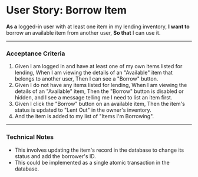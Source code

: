 # User Story: Borrow Item

**As a** logged-in user with at least one item in my lending inventory,
**I want to** borrow an available item from another user,
**So that** I can use it.

---

### Acceptance Criteria

1.  Given I am logged in and have at least one of my own items listed for lending,
    When I am viewing the details of an "Available" item that belongs to another user,
    Then I can see a "Borrow" button.
2.  Given I do not have any items listed for lending,
    When I am viewing the details of an "Available" item,
    Then the "Borrow" button is disabled or hidden, and I see a message telling me I need to list an item first.
3.  Given I click the "Borrow" button on an available item,
    Then the item's status is updated to "Lent Out" in the owner's inventory.
4.  And the item is added to my list of "Items I'm Borrowing".

---

### Technical Notes

*   This involves updating the item's record in the database to change its status and add the borrower's ID.
*   This could be implemented as a single atomic transaction in the database.

